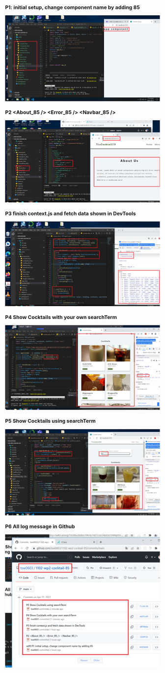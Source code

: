 ### P1: initial setup, change component name by adding 85

![](p1.png)

### P2 <About_85 /> <Error_85 /> <Navbar_85 />

![](p2.png)

### P3 finish context.js and fetch data shown in DevTools

![](p3.png)

### P4 Show Cocktails with your own searchTerm

![](p4.png)

### P5 Show Cocktails using searchTerm

![](p5.png)

### P6 All log message in Github

![](p6.png)
